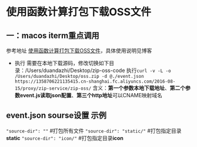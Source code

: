 # 使用函数计算打包下载OSS文件

## 一：macos iterm重点调用

参考地址 [使用函数计算打包下载OSS文件](https://help.aliyun.com/document_detail/158322.html)，具体使用说明见博客

+ 执行
需要在本地下载源码，修改切换如下目录：/Users/duandazhi/Desktop/zip-oss-code
执行`curl -v -L -o /Users/duandazhi/Desktop/oss.zip -d @./event.json https://1358706221135415.cn-shanghai.fc.aliyuncs.com/2016-08-15/proxy/zip-service/zip-oss/`
含义：**第一个参数本地下载地址**、**第二个参数event.js读取json配置**、**第三个http地址**可以CNAME映射域名


## event.json sourse设置 示例

 `"source-dir": ""` #打包所有文件
 `"source-dir": "static/"` #打包指定目录**static**
 `"source-dir": "icon/"` #打包指定目录**icon**